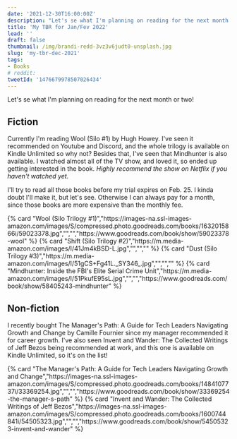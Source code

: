 ```yaml
---
date: '2021-12-30T16:00:00Z'
description: "Let's se what I'm planning on reading for the next month or two!"
title: 'My TBR for Jan/Fev 2022'
lead: ''
draft: false
thumbnail: /img/brandi-redd-3vz3v6judt0-unsplash.jpg
slug: 'my-tbr-dec-2021'
tags:
- Books
# reddit: 
tweetId: '1476679978507026434'
---
```


Let's se what I'm planning on reading for the next month or two!

## Fiction

Currently I'm reading Wool (Silo #1) by Hugh Howey. I've seen it recommended on Youtube and Discord, and the whole trilogy is available on Kindle Unlimited so why not? Besides that, I've seen that Mindhunter is also available. I watched almost all of the TV show, and loved it, so ended up getting interested in the book. _Highly recommend the show on Netflix if you haven't watched yet._

I'll try to read all those books before my trial expires on Feb. 25. I kinda doubt I'll make it, but let's see. Otherwise I can always pay for a month, since those books are more expensive than the monthly fee.

<div class="cards">
{% card "Wool (Silo Trilogy #1)","https://images-na.ssl-images-amazon.com/images/S/compressed.photo.goodreads.com/books/1632015866i/59023378.jpg","","","https://www.goodreads.com/book/show/59023378-wool" %}
{% card "Shift (Silo Trilogy #2)","https://m.media-amazon.com/images/I/41Jm4kBSD-L.jpg","","","" %}
{% card "Dust (Silo Trilogy #3)","https://m.media-amazon.com/images/I/51gCS+Fg41L._SY346_.jpg","","","" %}
{% card "Mindhunter: Inside the FBI's Elite Serial Crime Unit","https://m.media-amazon.com/images/I/51PkufE95sL.jpg","","","https://www.goodreads.com/book/show/58405243-mindhunter" %}
</div>

## Non-fiction

I recently bought The Manager's Path: A Guide for Tech Leaders Navigating Growth and Change by Camille Fournier since my manager recommended it for career growth. I've also seen Invent and Wander: The Collected Writings of Jeff Bezos being recommended at work, and this one is available on Kindle Unlimited, so it's on the list!

<div class="cards">
{% card "The Manager's Path: A Guide for Tech Leaders Navigating Growth and Change","https://images-na.ssl-images-amazon.com/images/S/compressed.photo.goodreads.com/books/1484107737i/33369254.jpg","","","https://www.goodreads.com/book/show/33369254-the-manager-s-path" %}
{% card "Invent and Wander: The Collected Writings of Jeff Bezos","https://images-na.ssl-images-amazon.com/images/S/compressed.photo.goodreads.com/books/1600744841i/54505323.jpg","","","https://www.goodreads.com/book/show/54505323-invent-and-wander" %}
</div>